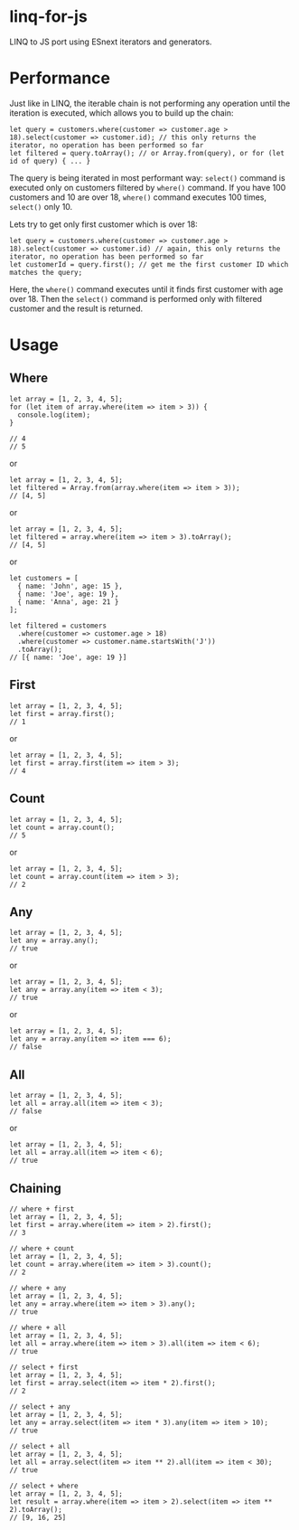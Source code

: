 # linq-for-js
LINQ to JS port using ESnext iterators and generators.

# Performance
Just like in LINQ, the iterable chain is not performing any operation until the iteration is executed, which allows you to build up the chain:
```
let query = customers.where(customer => customer.age > 18).select(customer => customer.id); // this only returns the iterator, no operation has been performed so far
let filtered = query.toArray(); // or Array.from(query), or for (let id of query) { ... }
```
The query is being iterated in most performant way: `select()` command is executed only on customers filtered by `where()` command. If you have 100 customers and 10 are over 18, `where()` command executes 100 times, `select()` only 10.

Lets try to get only first customer which is over 18:
```
let query = customers.where(customer => customer.age > 18).select(customer => customer.id) // again, this only returns the iterator, no operation has been performed so far
let customerId = query.first(); // get me the first customer ID which matches the query;
```
Here, the `where()` command executes until it finds first customer with age over 18. Then the `select()` command is performed only with filtered customer and the result is returned.

# Usage
## Where
```
let array = [1, 2, 3, 4, 5];
for (let item of array.where(item => item > 3)) {
  console.log(item);
}

// 4
// 5
```

or

```
let array = [1, 2, 3, 4, 5];
let filtered = Array.from(array.where(item => item > 3));
// [4, 5]
```

or

```
let array = [1, 2, 3, 4, 5];
let filtered = array.where(item => item > 3).toArray();
// [4, 5]
```

or

```
let customers = [
  { name: 'John', age: 15 },
  { name: 'Joe', age: 19 },
  { name: 'Anna', age: 21 }
];

let filtered = customers
  .where(customer => customer.age > 18)
  .where(customer => customer.name.startsWith('J'))
  .toArray();
// [{ name: 'Joe', age: 19 }]
```

## First
```
let array = [1, 2, 3, 4, 5];
let first = array.first();
// 1
```

or

```
let array = [1, 2, 3, 4, 5];
let first = array.first(item => item > 3);
// 4
```

## Count

```
let array = [1, 2, 3, 4, 5];
let count = array.count();
// 5
```

or

```
let array = [1, 2, 3, 4, 5];
let count = array.count(item => item > 3);
// 2
```

## Any

```
let array = [1, 2, 3, 4, 5];
let any = array.any();
// true
```

or

```
let array = [1, 2, 3, 4, 5];
let any = array.any(item => item < 3);
// true
```

or
```
let array = [1, 2, 3, 4, 5];
let any = array.any(item => item === 6);
// false
```

## All

```
let array = [1, 2, 3, 4, 5];
let all = array.all(item => item < 3);
// false
```

or
```
let array = [1, 2, 3, 4, 5];
let all = array.all(item => item < 6);
// true
```

## Chaining
```
// where + first
let array = [1, 2, 3, 4, 5];
let first = array.where(item => item > 2).first();
// 3
```

```
// where + count
let array = [1, 2, 3, 4, 5];
let count = array.where(item => item > 3).count();
// 2
```

```
// where + any
let array = [1, 2, 3, 4, 5];
let any = array.where(item => item > 3).any();
// true
```

```
// where + all
let array = [1, 2, 3, 4, 5];
let all = array.where(item => item > 3).all(item => item < 6);
// true
```

```
// select + first
let array = [1, 2, 3, 4, 5];
let first = array.select(item => item * 2).first();
// 2
```

```
// select + any
let array = [1, 2, 3, 4, 5];
let any = array.select(item => item * 3).any(item => item > 10);
// true
```

```
// select + all
let array = [1, 2, 3, 4, 5];
let all = array.select(item => item ** 2).all(item => item < 30);
// true
```

```
// select + where
let array = [1, 2, 3, 4, 5];
let result = array.where(item => item > 2).select(item => item ** 2).toArray();
// [9, 16, 25]
```
